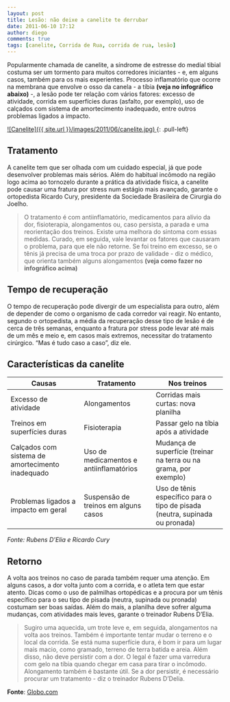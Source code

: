 ```yaml
---
layout: post
title: Lesão: não deixe a canelite te derrubar
date: 2011-06-10 17:12
author: diego
comments: true
tags: [canelite, Corrida de Rua, corrida de rua, lesão]
---
```


Popularmente chamada de canelite, a síndrome de estresse do medial tibial costuma ser um tormento para muitos corredores iniciantes - e, em alguns casos, também para os mais experientes. Processo inflamatório que ocorre na membrana que envolve o osso da canela - a tíbia **(veja no infográfico abaixo)** -, a lesão pode ter relação com vários fatores: excesso de atividade, corrida em superfícies duras (asfalto, por exemplo), uso de calçados com sistema de amortecimento inadequado, entre outros problemas ligados a impacto.

<a href="/images/2011/06/canelite.jpg">
![Canelite]({{ site.url }}/images/2011/06/canelite.jpg)
</a>
{: .pull-left}

## Tratamento

A canelite tem que ser olhada com um cuidado especial, já que pode desenvolver problemas mais sérios. Além do habitual incômodo na região logo acima ao tornozelo durante a prática da atividade física, a canelite pode causar uma fratura por stress num estágio mais avançado, garante o ortopedista Ricardo Cury, presidente da Sociedade Brasileira de Cirurgia do Joelho.

>O tratamento é com antiinflamatório, medicamentos para alívio da dor, fisioterapia, alongamentos ou, caso persista, a parada e uma reorientação dos treinos. Existe uma melhora do sintoma com essas medidas. Curado, em seguida, vale levantar os fatores que causaram o problema, para que ele não retorne. Se foi treino em excesso, se o tênis já precisa de uma troca por prazo de validade - diz o médico, que orienta também alguns alongamentos **(veja como fazer no infográfico acima)**

## Tempo de recuperação

O tempo de recuperação pode divergir de um especialista para outro, além de depender de como o organismo de cada corredor vai reagir. No entanto, segundo o ortopedista, a média da recuperação desse tipo de lesão é de cerca de três semanas, enquanto a fratura por stress pode levar até mais de um mês e meio e, em casos mais extremos, necessitar do tratamento cirúrgico. “Mas é tudo caso a caso”, diz ele.

## Características da canelite

| Causas | Tratamento | Nos treinos |
| ------ | --------- | -------- |
|Excesso de atividade |Alongamentos |Corridas mais curtas: nova planilha |
|Treinos em superfícies duras |Fisioterapia |Passar gelo na tíbia após a atividade |
|Calçados com sistema de amortecimento inadequado |Uso de medicamentos e antiinflamatórios |Mudança de superfície (treinar na terra ou na grama, por exemplo) |
|Problemas ligados a impacto em geral |Suspensão de treinos em alguns casos |Uso de tênis específico para o tipo de pisada (neutra, supinada ou pronada) |

*Fonte: Rubens D'Elia e Ricardo Cury*

## Retorno

A volta aos treinos no caso de parada também requer uma atenção. Em alguns casos, a dor volta junto com a corrida, e o atleta tem que estar atento. Dicas como o uso de palmilhas ortopédicas e a procura por um tênis específico para o seu tipo de pisada (neutra, supinada ou pronada) costumam ser boas saídas. Além do mais, a planilha deve sofrer alguma mudanças, com atividades mais leves, garante o treinador Rubens D’Elia.

>Sugiro uma aquecida, um trote leve e, em seguida, alongamentos na volta aos treinos. Também é importante tentar mudar o terreno e o local da corrida. Se está numa superfície dura, é bom ir para um lugar mais macio, como gramado, terreno de terra batida e areia. Além disso, não deve persistir com a dor. O legal é fazer uma varredura com gelo na tíbia quando chegar em casa para tirar o incômodo. Alongamento também é bastante útil. Se a dor persistir, é necessário procurar um tratamento - diz o treinador Rubens D’Delia.

**Fonte**: <a href="http://globoesporte.globo.com/atletismo/corrida-de-rua/noticia/2011/06/lesao-nao-deixe-canelite-te-derrubar.html" target="_blank">Globo.com</a>